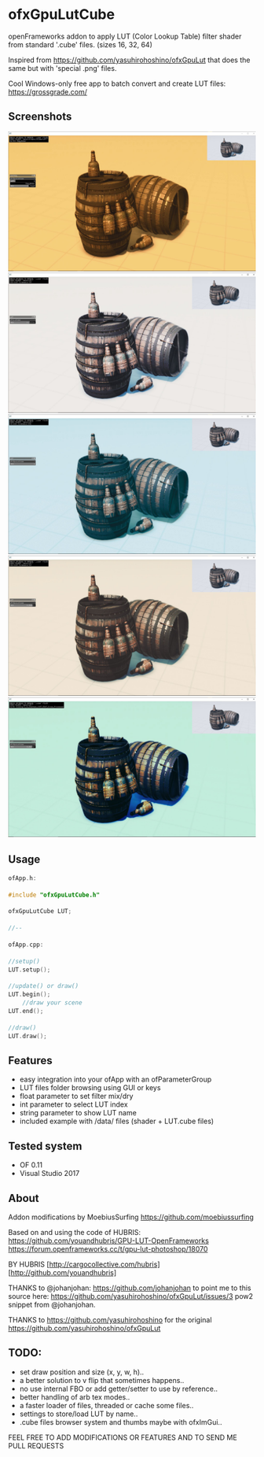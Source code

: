 # ofxGpuLutCube

openFrameworks addon to apply LUT (Color Lookup Table) filter shader from standard '.cube' files. (sizes 16, 32, 64)

Inspired from https://github.com/yasuhirohoshino/ofxGpuLut that does the same but with 'special .png' files.

Cool Windows-only free app to batch convert and create LUT files:
https://grossgrade.com/


## Screenshots

![Alt text](/screenshot0.JPG?raw=true "screenshot0")
![Alt text](/screenshot1.JPG?raw=true "screenshot1")
![Alt text](/screenshot2.JPG?raw=true "screenshot2")
![Alt text](/screenshot3.JPG?raw=true "screenshot3")
![Alt text](/screenshot4.JPG?raw=true "screenshot4")


## Usage

```c++
ofApp.h:

#include "ofxGpuLutCube.h"

ofxGpuLutCube LUT;

//--

ofApp.cpp:

//setup()
LUT.setup();

//update() or draw()
LUT.begin();
	//draw your scene
LUT.end();

//draw()
LUT.draw();
```


## Features

- easy integration into your ofApp with an ofParameterGroup
- LUT files folder browsing using GUI or keys
- float parameter to set filter mix/dry
- int parameter to select LUT index 
- string parameter to show LUT name
- included example with /data/ files (shader + LUT.cube files)


## Tested system

- OF 0.11
- Visual Studio 2017


## About

Addon modifications by MoebiusSurfing
https://github.com/moebiussurfing

Based on and using the code of HUBRIS:
https://github.com/youandhubris/GPU-LUT-OpenFrameworks
https://forum.openframeworks.cc/t/gpu-lut-photoshop/18070

BY HUBRIS [http://cargocollective.com/hubris]
[http://github.com/youandhubris]

THANKS to @johanjohan:
https://github.com/johanjohan 
to point me to this source here: https://github.com/yasuhirohoshino/ofxGpuLut/issues/3
pow2 snippet from @johanjohan.

THANKS to
https://github.com/yasuhirohoshino 
for the original https://github.com/yasuhirohoshino/ofxGpuLut


## TODO:

- set draw position and size (x, y, w, h)..
- a better solution to v flip that sometimes happens..
- no use internal FBO or add getter/setter to use by reference..
- better handling of arb tex modes..
- a faster loader of files, threaded or cache some files..
- settings to store/load LUT by name..
- .cube files browser system and thumbs maybe with ofxImGui..

FEEL FREE TO ADD MODIFICATIONS OR FEATURES AND TO SEND ME PULL REQUESTS